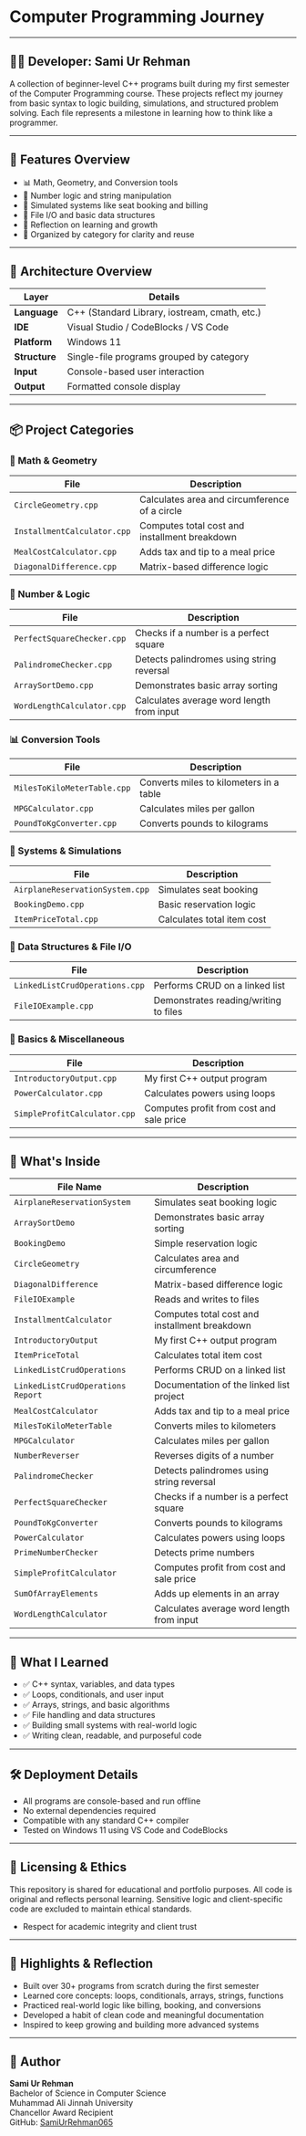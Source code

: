 # Computer Programming Journey
---
## 👨‍💻 Developer: Sami Ur Rehman

A collection of beginner-level C++ programs built during my first semester of the Computer Programming course. These projects reflect my journey from basic syntax to logic building, simulations, and structured problem solving. Each file represents a milestone in learning how to think like a programmer.

---

## 🚀 Features Overview

- 📊 Math, Geometry, and Conversion tools
- 🔢 Number logic and string manipulation
- 🛫 Simulated systems like seat booking and billing
- 📁 File I/O and basic data structures
- 🧠 Reflection on learning and growth
- 📂 Organized by category for clarity and reuse

---

## 🧱 Architecture Overview

| Layer         | Details                                      |
|---------------|----------------------------------------------|
| **Language**  | C++ (Standard Library, iostream, cmath, etc.)|
| **IDE**       | Visual Studio / CodeBlocks / VS Code         |
| **Platform**  | Windows 11                                   |
| **Structure** | Single-file programs grouped by category     |
| **Input**     | Console-based user interaction               |
| **Output**    | Formatted console display                    |

---

## 📦 Project Categories

### 🧮 Math & Geometry
| File | Description |
|------|-------------|
| `CircleGeometry.cpp` | Calculates area and circumference of a circle |
| `InstallmentCalculator.cpp` | Computes total cost and installment breakdown |
| `MealCostCalculator.cpp` | Adds tax and tip to a meal price |
| `DiagonalDifference.cpp` | Matrix-based difference logic |

### 🔢 Number & Logic
| File | Description |
|------|-------------|
| `PerfectSquareChecker.cpp` | Checks if a number is a perfect square |
| `PalindromeChecker.cpp` | Detects palindromes using string reversal |
| `ArraySortDemo.cpp` | Demonstrates basic array sorting |
| `WordLengthCalculator.cpp` | Calculates average word length from input |

### 📊 Conversion Tools
| File | Description |
|------|-------------|
| `MilesToKiloMeterTable.cpp` | Converts miles to kilometers in a table |
| `MPGCalculator.cpp` | Calculates miles per gallon |
| `PoundToKgConverter.cpp` | Converts pounds to kilograms |

### 🛫 Systems & Simulations
| File | Description |
|------|-------------|
| `AirplaneReservationSystem.cpp` | Simulates seat booking |
| `BookingDemo.cpp` | Basic reservation logic |
| `ItemPriceTotal.cpp` | Calculates total item cost |

### 📁 Data Structures & File I/O
| File | Description |
|------|-------------|
| `LinkedListCrudOperations.cpp` | Performs CRUD on a linked list |
| `FileIOExample.cpp` | Demonstrates reading/writing to files |

### 📝 Basics & Miscellaneous
| File | Description |
|------|-------------|
| `IntroductoryOutput.cpp` | My first C++ output program |
| `PowerCalculator.cpp` | Calculates powers using loops |
| `SimpleProfitCalculator.cpp` | Computes profit from cost and sale price |

---

## 📁 What's Inside

| File Name                     | Description |
|------------------------------|-------------|
| `AirplaneReservationSystem`  | Simulates seat booking logic |
| `ArraySortDemo`              | Demonstrates basic array sorting |
| `BookingDemo`                | Simple reservation logic |
| `CircleGeometry`             | Calculates area and circumference |
| `DiagonalDifference`         | Matrix-based difference logic |
| `FileIOExample`              | Reads and writes to files |
| `InstallmentCalculator`      | Computes total cost and installment breakdown |
| `IntroductoryOutput`         | My first C++ output program |
| `ItemPriceTotal`             | Calculates total item cost |
| `LinkedListCrudOperations`   | Performs CRUD on a linked list |
| `LinkedListCrudOperations Report` | Documentation of the linked list project |
| `MealCostCalculator`         | Adds tax and tip to a meal price |
| `MilesToKiloMeterTable`      | Converts miles to kilometers |
| `MPGCalculator`              | Calculates miles per gallon |
| `NumberReverser`             | Reverses digits of a number |
| `PalindromeChecker`          | Detects palindromes using string reversal |
| `PerfectSquareChecker`       | Checks if a number is a perfect square |
| `PoundToKgConverter`         | Converts pounds to kilograms |
| `PowerCalculator`            | Calculates powers using loops |
| `PrimeNumberChecker`         | Detects prime numbers |
| `SimpleProfitCalculator`     | Computes profit from cost and sale price |
| `SumOfArrayElements`         | Adds up elements in an array |
| `WordLengthCalculator`       | Calculates average word length from input |

---

## 🧠 What I Learned

- ✅ C++ syntax, variables, and data types  
- ✅ Loops, conditionals, and user input  
- ✅ Arrays, strings, and basic algorithms  
- ✅ File handling and data structures  
- ✅ Building small systems with real-world logic  
- ✅ Writing clean, readable, and purposeful code


---

## 🛠️ Deployment Details

- All programs are console-based and run offline
- No external dependencies required
- Compatible with any standard C++ compiler
- Tested on Windows 11 using VS Code and CodeBlocks

---

## 📜 Licensing & Ethics

This repository is shared for educational and portfolio purposes. All code is original and reflects personal learning. Sensitive logic and client-specific code are excluded to maintain ethical standards.
- Respect for academic integrity and client trust

---

## 🌟 Highlights & Reflection

- Built over 30+ programs from scratch during the first semester
- Learned core concepts: loops, conditionals, arrays, strings, functions
- Practiced real-world logic like billing, booking, and conversions
- Developed a habit of clean code and meaningful documentation
- Inspired to keep growing and building more advanced systems

---

## 👤 Author

**Sami Ur Rehman**  
Bachelor of Science in Computer Science  
Muhammad Ali Jinnah University  
Chancellor Award Recipient  
GitHub: [SamiUrRehman065](https://github.com/SamiUrRehman065)

